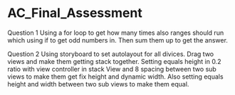 # AC_Final_Assessment
Question 1 
Using a for loop to get how many times also ranges should run which using if to get odd numbers in.
Then sum them up to get the answer.

Question 2 
Using storyboard to set autolayout for all divices. Drag two views and make them getting stack together.
Setting equals height in 0.2 ratio with view controller in stack View and 8 spacing between two sub views to make them get
fix height and dynamic width. Also setting equals height and width between two sub views to make them equal.

